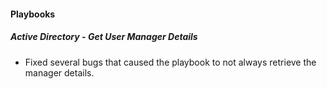 
#### Playbooks
##### Active Directory - Get User Manager Details
- Fixed several bugs that caused the playbook to not always retrieve the manager details.
